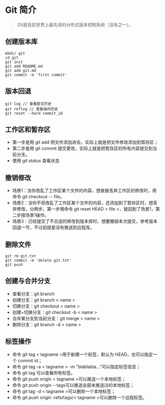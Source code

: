 # Git 简介

> Git是目前世界上最先进的分布式版本控制系统（没有之一）。

## 创建版本库

```code
mkdir git
cd git
git init
git add README.md
git add git.md
git commit -m 'first commit'
```

## 版本回退

```code
git log // 查看提交历史
git reflog // 查看操作历史
git reset --hard commit_id
```

## 工作区和暂存区

+ 第一步是用 git add 把文件添加进去，实际上就是把文件修改添加到暂存区；
+ 第二步是用 git commit 提交更改，实际上就是把暂存区的所有内容提交到当前分支。
+ 使用 git status 查看状态

## 撤销修改

+ 场景1：当你改乱了工作区某个文件的内容，想直接丢弃工作区的修改时，用命令 git checkout -- file。
+ 场景2：当你不但改乱了工作区某个文件的内容，还添加到了暂存区时，想丢弃修改，分两步，第一步用命令 git reset HEAD < file >，就回到了场景1，第二步按场景1操作。
+ 场景3：已经提交了不合适的修改到版本库时，想要撤销本次提交，参考版本回退一节，不过前提是没有推送到远程库。

## 删除文件

```code
git rm git.txt
git commit -m 'delete git.txt'
git push
```

## 创建与合并分支

+ 查看分支：git branch
+ 创建分支：git branch < name >
+ 切换分支：git checkout < name >
+ 创建+切换分支：git checkout -b < name >
+ 合并某分支到当前分支：git merge < name >
+ 删除分支：git branch -d < name >

## 标签操作

+ 命令 git tag < tagname >用于新建一个标签，默认为 HEAD，也可以指定一个 commit id；
+ 命令 git tag -a < tagname > -m "blablabla..."可以指定标签信息；
+ 命令 git tag 可以查看所有标签。
+ 命令 git push origin < tagname >可以推送一个本地标签；
+ 命令 git push origin --tags可以推送全部未推送过的本地标签；
+ 命令 git tag -d < tagname >可以删除一个本地标签；
+ 命令 git push origin :refs/tags/< tagname >可以删除一个远程标签。
